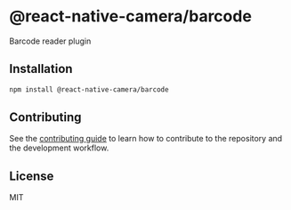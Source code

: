# @react-native-camera/barcode

Barcode reader plugin

## Installation

```sh
npm install @react-native-camera/barcode
```

## Contributing

See the [contributing guide](CONTRIBUTING.md) to learn how to contribute to the repository and the development workflow.

## License

MIT
